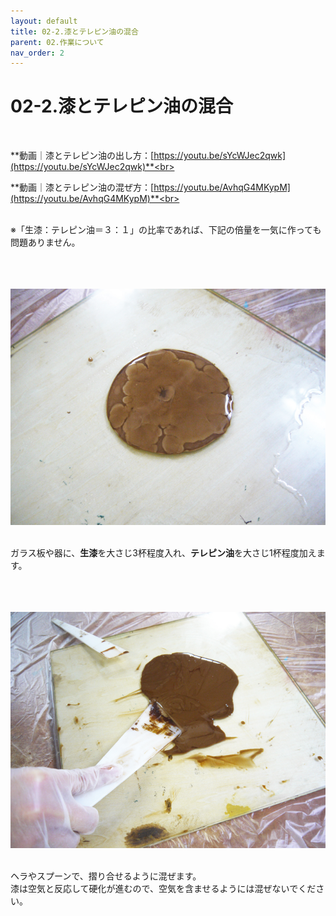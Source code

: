 ```yaml
---
layout: default
title: 02-2.漆とテレピン油の混合
parent: 02.作業について
nav_order: 2
---
```


# 02-2.漆とテレピン油の混合
<br>

**動画｜漆とテレピン油の出し方：[https://youtu.be/sYcWJec2qwk](https://youtu.be/sYcWJec2qwk)**<br>

**動画｜漆とテレピン油の混ぜ方：[https://youtu.be/AvhqG4MKypM](https://youtu.be/AvhqG4MKypM)**<br>

<br>
※「生漆：テレピン油＝３：１」の比率であれば、下記の倍量を一気に作っても問題ありません。<br>
<br>
<br>
<br>

<img src="assets/02-2-1.jpg" width="640" alt="hi" class="inline"/><br>
<br>

ガラス板や器に、**生漆**を大さじ3杯程度入れ、**テレピン油**を大さじ1杯程度加えます。<br>
<br>
<br>
<br>

<img src="assets/02-2-2.jpg" width="640" alt="hi" class="inline"/><br>
<br>

ヘラやスプーンで、摺り合せるように混ぜます。<br>
漆は空気と反応して硬化が進むので、空気を含ませるようには混ぜないでください。<br>
<br>
<br>
<br>
<br>
<br>
<br>
